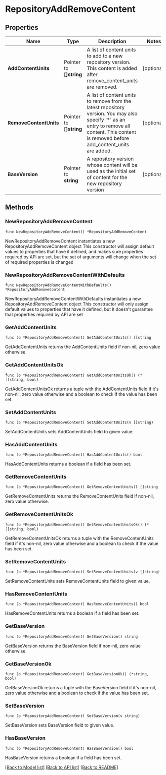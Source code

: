 # RepositoryAddRemoveContent

## Properties

Name | Type | Description | Notes
------------ | ------------- | ------------- | -------------
**AddContentUnits** | Pointer to **[]string** | A list of content units to add to a new repository version. This content is added after remove_content_units are removed. | [optional] 
**RemoveContentUnits** | Pointer to **[]string** | A list of content units to remove from the latest repository version. You may also specify &#39;*&#39; as an entry to remove all content. This content is removed before add_content_units are added. | [optional] 
**BaseVersion** | Pointer to **string** | A repository version whose content will be used as the initial set of content for the new repository version | [optional] 

## Methods

### NewRepositoryAddRemoveContent

`func NewRepositoryAddRemoveContent() *RepositoryAddRemoveContent`

NewRepositoryAddRemoveContent instantiates a new RepositoryAddRemoveContent object
This constructor will assign default values to properties that have it defined,
and makes sure properties required by API are set, but the set of arguments
will change when the set of required properties is changed

### NewRepositoryAddRemoveContentWithDefaults

`func NewRepositoryAddRemoveContentWithDefaults() *RepositoryAddRemoveContent`

NewRepositoryAddRemoveContentWithDefaults instantiates a new RepositoryAddRemoveContent object
This constructor will only assign default values to properties that have it defined,
but it doesn't guarantee that properties required by API are set

### GetAddContentUnits

`func (o *RepositoryAddRemoveContent) GetAddContentUnits() []string`

GetAddContentUnits returns the AddContentUnits field if non-nil, zero value otherwise.

### GetAddContentUnitsOk

`func (o *RepositoryAddRemoveContent) GetAddContentUnitsOk() (*[]string, bool)`

GetAddContentUnitsOk returns a tuple with the AddContentUnits field if it's non-nil, zero value otherwise
and a boolean to check if the value has been set.

### SetAddContentUnits

`func (o *RepositoryAddRemoveContent) SetAddContentUnits(v []string)`

SetAddContentUnits sets AddContentUnits field to given value.

### HasAddContentUnits

`func (o *RepositoryAddRemoveContent) HasAddContentUnits() bool`

HasAddContentUnits returns a boolean if a field has been set.

### GetRemoveContentUnits

`func (o *RepositoryAddRemoveContent) GetRemoveContentUnits() []string`

GetRemoveContentUnits returns the RemoveContentUnits field if non-nil, zero value otherwise.

### GetRemoveContentUnitsOk

`func (o *RepositoryAddRemoveContent) GetRemoveContentUnitsOk() (*[]string, bool)`

GetRemoveContentUnitsOk returns a tuple with the RemoveContentUnits field if it's non-nil, zero value otherwise
and a boolean to check if the value has been set.

### SetRemoveContentUnits

`func (o *RepositoryAddRemoveContent) SetRemoveContentUnits(v []string)`

SetRemoveContentUnits sets RemoveContentUnits field to given value.

### HasRemoveContentUnits

`func (o *RepositoryAddRemoveContent) HasRemoveContentUnits() bool`

HasRemoveContentUnits returns a boolean if a field has been set.

### GetBaseVersion

`func (o *RepositoryAddRemoveContent) GetBaseVersion() string`

GetBaseVersion returns the BaseVersion field if non-nil, zero value otherwise.

### GetBaseVersionOk

`func (o *RepositoryAddRemoveContent) GetBaseVersionOk() (*string, bool)`

GetBaseVersionOk returns a tuple with the BaseVersion field if it's non-nil, zero value otherwise
and a boolean to check if the value has been set.

### SetBaseVersion

`func (o *RepositoryAddRemoveContent) SetBaseVersion(v string)`

SetBaseVersion sets BaseVersion field to given value.

### HasBaseVersion

`func (o *RepositoryAddRemoveContent) HasBaseVersion() bool`

HasBaseVersion returns a boolean if a field has been set.


[[Back to Model list]](../README.md#documentation-for-models) [[Back to API list]](../README.md#documentation-for-api-endpoints) [[Back to README]](../README.md)


